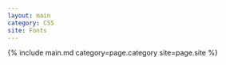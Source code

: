 ```yaml
---
layout: main
category: CSS
site: Fonts
---
```

{% include main.md category=page.category site=page.site %}